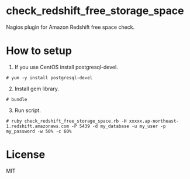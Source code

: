 check_redshift_free_storage_space
========================================

Nagios plugin for Amazon Redshift free space check.

# How to setup

1) If you use CentOS install postgresql-devel.
```
# yum -y install postgresql-devel
```


2) Install gem library.
```
# bundle
```

3) Run script.
```
# ruby check_redshift_free_storage_space.rb -H xxxxx.ap-northeast-1.redshift.amazonaws.com -P 5439 -d my_database -u my_user -p my_password -w 50% -c 60%
```

# License

MIT
